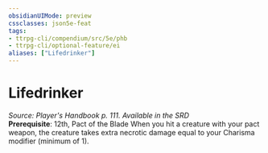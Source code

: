 ```yaml
---
obsidianUIMode: preview
cssclasses: json5e-feat
tags:
- ttrpg-cli/compendium/src/5e/phb
- ttrpg-cli/optional-feature/ei
aliases: ["Lifedrinker"]
---
```

# Lifedrinker
*Source: Player's Handbook p. 111. Available in the <span title='Systems Reference Document (5.1)'>SRD</span>*  
**Prerequisite**: 12th, Pact of the Blade
When you hit a creature with your pact weapon, the creature takes extra necrotic damage equal to your Charisma modifier (minimum of 1).